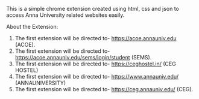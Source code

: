 This is a simple chrome extension created using html, css and json to access Anna University related websites easily.

About the Extension:

1. The first extension will be directed to- https://acoe.annauniv.edu (ACOE).
2. The first extension will be directed to- https://acoe.annauniv.edu/sems/login/student (SEMS).
3. The first extension will be directed to- https://ceghostel.in/ (CEG HOSTEL)
4. The first extension will be directed to- https://www.annauniv.edu/ (ANNAUNIVERSITY)
5. The first extension will be directed to- https://ceg.annauniv.edu/ (CEG). 
